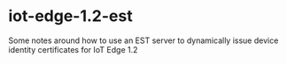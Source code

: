 # iot-edge-1.2-est
Some notes around how to use an EST server to dynamically issue device identity certificates for IoT Edge 1.2
